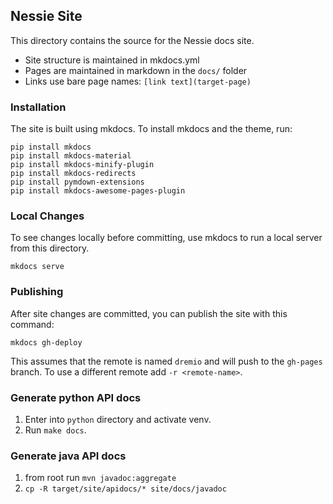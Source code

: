 ## Nessie Site

This directory contains the source for the Nessie docs site.

* Site structure is maintained in mkdocs.yml
* Pages are maintained in markdown in the `docs/` folder
* Links use bare page names: `[link text](target-page)`

### Installation

The site is built using mkdocs. To install mkdocs and the theme, run:

```
pip install mkdocs
pip install mkdocs-material
pip install mkdocs-minify-plugin
pip install mkdocs-redirects
pip install pymdown-extensions
pip install mkdocs-awesome-pages-plugin
```

### Local Changes

To see changes locally before committing, use mkdocs to run a local server from this directory.

```
mkdocs serve
```

### Publishing

After site changes are committed, you can publish the site with this command:

```
mkdocs gh-deploy
```

This assumes that the remote is named `dremio` and will push to the `gh-pages` branch. To use a different remote add `-r <remote-name>`.

### Generate python API docs

1. Enter into `python` directory and activate venv. 
2. Run `make docs`.

### Generate java API docs

1. from root run `mvn javadoc:aggregate`
2. `cp -R target/site/apidocs/* site/docs/javadoc`

